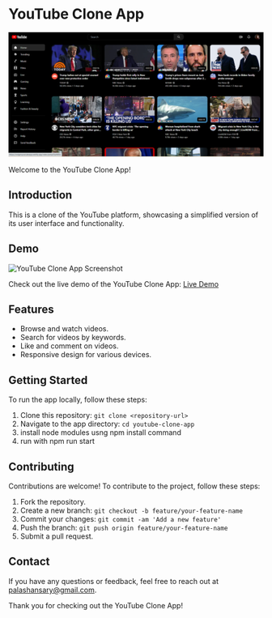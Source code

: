 # YouTube Clone App

![YouTube Clone Demo](youtube.png)

Welcome to the YouTube Clone App!

## Introduction

This is a clone of the YouTube platform, showcasing a simplified version of its user interface and functionality.

## Demo

![YouTube Clone App Screenshot](app-screenshot.png)

Check out the live demo of the YouTube Clone App: [Live Demo](https://nxtgenyoutubeapp.netlify.app/)

## Features

- Browse and watch videos.
- Search for videos by keywords.
- Like and comment on videos.
- Responsive design for various devices.

## Getting Started

To run the app locally, follow these steps:

1. Clone this repository: `git clone <repository-url>`
2. Navigate to the app directory: `cd youtube-clone-app`
3. install node modules usng npm install command
4. run with npm run start


## Contributing

Contributions are welcome! To contribute to the project, follow these steps:

1. Fork the repository.
2. Create a new branch: `git checkout -b feature/your-feature-name`
3. Commit your changes: `git commit -am 'Add a new feature'`
4. Push the branch: `git push origin feature/your-feature-name`
5. Submit a pull request.



## Contact

If you have any questions or feedback, feel free to reach out at palashansary@gmail.com.

Thank you for checking out the YouTube Clone App!
